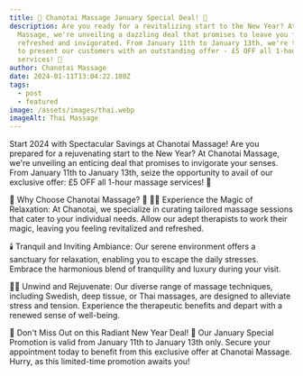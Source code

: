 ```yaml
---
title: 🎉 Chanotai Massage January Special Deal! 🎉
description: Are you ready for a revitalizing start to the New Year? At Chanotai
  Massage, we're unveiling a dazzling deal that promises to leave you feeling
  refreshed and invigorated. From January 11th to January 13th, we're thrilled
  to present our customers with an outstanding offer - £5 OFF all 1-hour massage
  services! 🎉
author: Chanotai Massage
date: 2024-01-11T13:04:22.180Z
tags:
  - post
  - featured
image: /assets/images/thai.webp
imageAlt: Thai Massage
---
```

Start 2024 with Spectacular Savings at Chanotai Massage!
Are you prepared for a rejuvenating start to the New Year? At Chanotai Massage, we're unveiling an enticing deal that promises to invigorate your senses. From January 11th to January 13th, seize the opportunity to avail of our exclusive offer: £5 OFF all 1-hour massage services! 🎉

🌟 Why Choose Chanotai Massage? 🌟
🧘‍♀️ Experience the Magic of Relaxation: At Chanotai, we specialize in curating tailored massage sessions that cater to your individual needs. Allow our adept therapists to work their magic, leaving you feeling revitalized and refreshed.

🕯️ Tranquil and Inviting Ambiance: Our serene environment offers a sanctuary for relaxation, enabling you to escape the daily stresses. Embrace the harmonious blend of tranquility and luxury during your visit.

💆‍♂️ Unwind and Rejuvenate: Our diverse range of massage techniques, including Swedish, deep tissue, or Thai massages, are designed to alleviate stress and tension. Experience the therapeutic benefits and depart with a renewed sense of well-being.

🎉 Don't Miss Out on this Radiant New Year Deal! 🎉
Our January Special Promotion is valid from January 11th to January 13th only. Secure your appointment today to benefit from this exclusive offer at Chanotai Massage. Hurry, as this limited-time promotion awaits you!